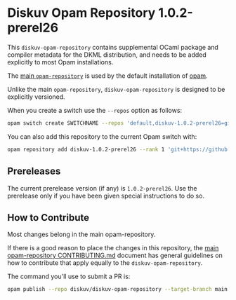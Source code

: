 # Diskuv Opam Repository 1.0.2-prerel26

This `diskuv-opam-repository` contains supplemental OCaml package and compiler
metadata for the DKML distribution, and needs to be added explicitly to most
Opam installations.

The [main `opam-repository`](https://github.com/ocaml/opam-repository)
is used by the default installation of [opam](https://opam.ocaml.org/).

Unlike the main `opam-repository`, `diskuv-opam-repository` is designed to
be explicitly versioned.

When you create a switch use the `--repos` option as follows:

```bash
opam switch create SWITCHNAME --repos 'default,diskuv-1.0.2-prerel26=git+https://github.com/diskuv/diskuv-opam-repository.git#v1.0.2-prerel26' 4.12.1
```

You can also add this repository to the current Opam switch with:

```bash
opam repository add diskuv-1.0.2-prerel26 --rank 1 'git+https://github.com/diskuv/diskuv-opam-repository.git#v1.0.2-prerel26'
```

## Prereleases

The current prerelease version (if any) is `1.0.2-prerel26`. Use the prerelease only if you have been given
special instructions to do so.

## How to Contribute

Most changes belong in the main opam-repository.

If there is a good reason to place the changes in this repository, the
[main opam-repository CONTRIBUTING.md](https://github.com/ocaml/opam-repository/blob/master/CONTRIBUTING.md)
document has general guidelines on how to contribute that apply equally to
the `diskuv-opam-repository`.

The command you'll use to submit a PR is:

```bash
opam publish --repo diskuv/diskuv-opam-repository --target-branch main
```
